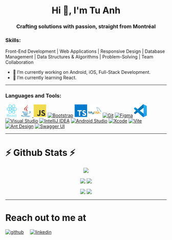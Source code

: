 <!--
**tuanh00/tuanh00** is a ✨ _special_ ✨ repository because its `README.md` (this file) appears on your GitHub profile.

Here are some ideas to get you started:

- 🔭 I’m currently working on ...
- 🌱 I’m currently learning ...
- 👯 I’m looking to collaborate on ...
- 🤔 I’m looking for help with ...
- 💬 Ask me about ...
- 📫 How to reach me: ...
- 😄 Pronouns: ...
- ⚡ Fun fact: ...
-->
<h1 align="center">Hi 👋, I'm Tu Anh</h1>
<h3 align="center">Crafting solutions with passion, straight from Montréal</h3>

### Skills:
Front-End Development | Web Applications | Responsive Design | Database Management | Data Structures & Algorithms | Problem-Solving | Team Collaboration

- 🔭 I’m currently working on Android, iOS, Full-Stack Development.
- 🌱 I’m currently learning React.

---

<h3 align="left">Languages and Tools:</h3>
<p align="left">
  <a href="https://reactjs.org/" target="_blank"><img src="https://raw.githubusercontent.com/devicons/devicon/master/icons/react/react-original-wordmark.svg" alt="React" width="40" height="40" /></a>
  <a href="https://www.java.com" target="_blank"> <img src="https://raw.githubusercontent.com/devicons/devicon/master/icons/java/java-original.svg" alt="java" width="40" height="40"/> </a>
  <a href="https://developer.mozilla.org/en-US/docs/Web/JavaScript" target="_blank"><img src="https://raw.githubusercontent.com/devicons/devicon/master/icons/javascript/javascript-original.svg" alt="JavaScript" width="40" height="40" /></a>
  <a href="https://getbootstrap.com/" target="_blank"><img src="https://upload.wikimedia.org/wikipedia/commons/b/b2/Bootstrap_logo.svg" alt="Bootstrap" width="40" height="40" /></a>
  <a href="https://www.typescriptlang.org/" target="_blank"><img src="https://raw.githubusercontent.com/devicons/devicon/master/icons/typescript/typescript-original.svg" alt="TypeScript" width="40" height="40" /></a>
  <a href="https://www.mysql.com/" target="_blank"><img src="https://raw.githubusercontent.com/devicons/devicon/master/icons/mysql/mysql-original-wordmark.svg" alt="MySQL" width="40" height="40" /></a>
  <a href="https://git-scm.com/" target="_blank"><img src="https://www.vectorlogo.zone/logos/git-scm/git-scm-icon.svg" alt="Git" width="40" height="40" /></a>
  <a href="https://www.figma.com/" target="_blank"><img src="https://www.vectorlogo.zone/logos/figma/figma-icon.svg" alt="Figma" width="40" height="40" /></a>
  <a href="https://code.visualstudio.com/" target="_blank"><img src="https://raw.githubusercontent.com/devicons/devicon/master/icons/vscode/vscode-original.svg" alt="Visual Studio Code" width="40" height="40" /></a>
  <a href="https://visualstudio.microsoft.com/" target="_blank"><img src="https://visualstudio.microsoft.com/wp-content/uploads/2021/10/Product-Icon.svg" alt="Visual Studio" width="40" height="40" /></a>
  <a href="https://www.jetbrains.com/idea/" target="_blank"><img src="https://resources.jetbrains.com/storage/products/company/brand/logos/IntelliJ_IDEA_icon.png" alt="IntelliJ IDEA" width="40" height="40" /></a>
  <a href="https://developer.android.com/studio" target="_blank"><img src="https://developer.android.com/static/studio/images/studio-icon.svg" alt="Android Studio" width="40" height="40" /></a>
    <a href="https://developer.apple.com/xcode/" target="_blank"><img src="https://developer.apple.com/assets/elements/icons/xcode/xcode-64x64.png" alt="Xcode" width="40" height="40" /></a>
  <a href="https://vitejs.dev/" target="_blank"><img src="https://vitejs.dev/logo.svg" alt="Vite" width="40" height="40" /></a>
  <a href="https://ant.design/" target="_blank"><img src="https://gw.alipayobjects.com/zos/rmsportal/KDpgvguMpGfqaHPjicRK.svg" alt="Ant Design" width="40" height="40" /></a>
   <a href="https://swagger.io/" target="_blank"><img src="https://cdn.jsdelivr.net/npm/simple-icons@v4/icons/swagger.svg" alt="Swagger UI" width="40" height="40" /></a>
</p>

---

# :zap: Github Stats :zap:
<center>

![](https://github-profile-summary-cards.vercel.app/api/cards/profile-details?username=tuanh00&theme=github_dark)

![](https://github-profile-summary-cards.vercel.app/api/cards/stats?username=tuanh00&theme=github_dark)
![](https://github-profile-summary-cards.vercel.app/api/cards/repos-per-language?username=tuanh00&theme=github_dark)

![](https://github-profile-summary-cards.vercel.app/api/cards/most-commit-language?username=tuanh00&theme=github_dark)
![](https://github-profile-summary-cards.vercel.app/api/cards/productive-time?username=tuanh00&theme=github_dark)

</center>

---

# Reach out to me at
[<img src='https://cdn.jsdelivr.net/npm/simple-icons@3.0.1/icons/github.svg' alt='github' height='40'>](https://github.com/tuanh00)
&nbsp;&nbsp;&nbsp;
[<img src='https://cdn.jsdelivr.net/npm/simple-icons@3.0.1/icons/linkedin.svg' alt='linkedin' height='40'>](https://www.linkedin.com/in/huynh-tu-anh-chau)
